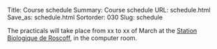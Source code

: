 Title: Course schedule
Summary: Course schedule
URL: schedule.html
Save_as: schedule.html
Sortorder: 030
Slug: schedule

The practicals will take place from xx to xx of March at the [Station
Biologique de Roscoff](http://www.sb-roscoff.fr/), in the computer room.

